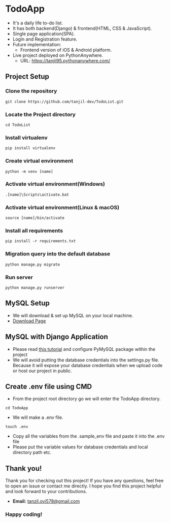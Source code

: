 # TodoApp
- It's a daily life to-do list.
- It has both backend(Django) & frontend(HTML, CSS & JavaScript).
- Single page application(SPA).
- Login and Registration feature.
- Future implementation:
  - Frontend version of iOS & Android platform. 
- Live project deployed on PythonAnywhere.
  - URL: https://tanjil95.pythonanywhere.com/

## Project Setup
### Clone the repository
```
git clone https://github.com/tanjil-dev/TodoList.git
```
### Locate the Project directory
```
cd TodoList
```

### Install virtualenv
```
pip install virtualenv
```

### Create virtual environment
```
python -m venv [name]
```

### Activate virtual environment(Windows)
```
.[name]\Scripts\activate.bat
```

### Activate virtual environment(Linux & macOS)
```
source [name]/bin/activate
```

### Install all requirements
```
pip install -r requirements.txt
```

### Migration query into the default database
```
python manage.py migrate
```

### Run server
```
python manage.py runserver
```

## MySQL Setup
- We will download & set up MySQL on your local machine. 
- [Download Page](https://dev.mysql.com/downloads/mysql/)
## MySQL with Django Application
- Please read [this tutorial](https://medium.com/@lebe_93/using-pymysql-to-connect-to-a-django-project-to-a-mysql-database-77bd5dade213) and configure PyMySQL package within the project 
- We will avoid putting the database credentials into the settings.py file. Because it will expose your database credentials when we upload code or host our project in public.

## Create .env file using CMD
- From the project root directory go we will enter the TodoApp directory.
```
cd TodoApp
```
- We will make a .env file.
```
touch .env
```
- Copy all the variables from the .sample_env file and paste it into the .env file
- Please put the variable values for database credentials and local directory path etc.
## Thank you!
Thank you for checking out this project! If you have any questions, feel free to open an issue or contact me directly. I hope you find this project helpful and look forward to your contributions.
- **Email:** tanzil.ovi578@gmail.com


### Happy coding!
